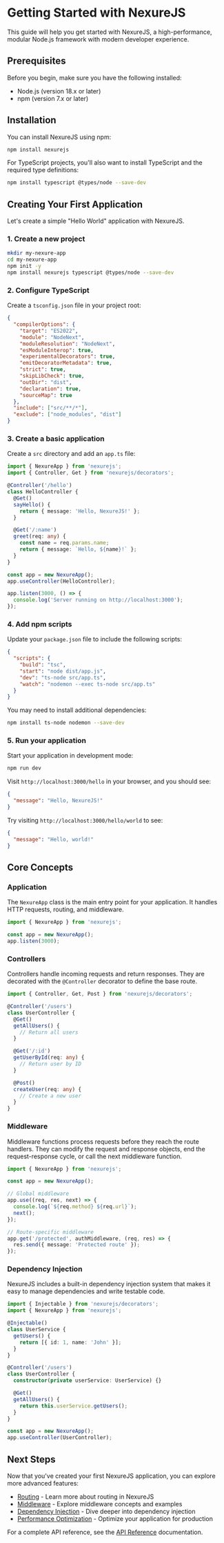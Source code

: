 # Getting Started with NexureJS

This guide will help you get started with NexureJS, a high-performance, modular Node.js framework with modern developer experience.

## Prerequisites

Before you begin, make sure you have the following installed:

- Node.js (version 18.x or later)
- npm (version 7.x or later)

## Installation

You can install NexureJS using npm:

```bash
npm install nexurejs
```

For TypeScript projects, you'll also want to install TypeScript and the required type definitions:

```bash
npm install typescript @types/node --save-dev
```

## Creating Your First Application

Let's create a simple "Hello World" application with NexureJS.

### 1. Create a new project

```bash
mkdir my-nexure-app
cd my-nexure-app
npm init -y
npm install nexurejs typescript @types/node --save-dev
```

### 2. Configure TypeScript

Create a `tsconfig.json` file in your project root:

```json
{
  "compilerOptions": {
    "target": "ES2022",
    "module": "NodeNext",
    "moduleResolution": "NodeNext",
    "esModuleInterop": true,
    "experimentalDecorators": true,
    "emitDecoratorMetadata": true,
    "strict": true,
    "skipLibCheck": true,
    "outDir": "dist",
    "declaration": true,
    "sourceMap": true
  },
  "include": ["src/**/*"],
  "exclude": ["node_modules", "dist"]
}
```

### 3. Create a basic application

Create a `src` directory and add an `app.ts` file:

```typescript
import { NexureApp } from 'nexurejs';
import { Controller, Get } from 'nexurejs/decorators';

@Controller('/hello')
class HelloController {
  @Get()
  sayHello() {
    return { message: 'Hello, NexureJS!' };
  }

  @Get('/:name')
  greet(req: any) {
    const name = req.params.name;
    return { message: `Hello, ${name}!` };
  }
}

const app = new NexureApp();
app.useController(HelloController);

app.listen(3000, () => {
  console.log('Server running on http://localhost:3000');
});
```

### 4. Add npm scripts

Update your `package.json` file to include the following scripts:

```json
{
  "scripts": {
    "build": "tsc",
    "start": "node dist/app.js",
    "dev": "ts-node src/app.ts",
    "watch": "nodemon --exec ts-node src/app.ts"
  }
}
```

You may need to install additional dependencies:

```bash
npm install ts-node nodemon --save-dev
```

### 5. Run your application

Start your application in development mode:

```bash
npm run dev
```

Visit `http://localhost:3000/hello` in your browser, and you should see:

```json
{
  "message": "Hello, NexureJS!"
}
```

Try visiting `http://localhost:3000/hello/world` to see:

```json
{
  "message": "Hello, world!"
}
```

## Core Concepts

### Application

The `NexureApp` class is the main entry point for your application. It handles HTTP requests, routing, and middleware.

```typescript
import { NexureApp } from 'nexurejs';

const app = new NexureApp();
app.listen(3000);
```

### Controllers

Controllers handle incoming requests and return responses. They are decorated with the `@Controller` decorator to define the base route.

```typescript
import { Controller, Get, Post } from 'nexurejs/decorators';

@Controller('/users')
class UserController {
  @Get()
  getAllUsers() {
    // Return all users
  }

  @Get('/:id')
  getUserById(req: any) {
    // Return user by ID
  }

  @Post()
  createUser(req: any) {
    // Create a new user
  }
}
```

### Middleware

Middleware functions process requests before they reach the route handlers. They can modify the request and response objects, end the request-response cycle, or call the next middleware function.

```typescript
import { NexureApp } from 'nexurejs';

const app = new NexureApp();

// Global middleware
app.use((req, res, next) => {
  console.log(`${req.method} ${req.url}`);
  next();
});

// Route-specific middleware
app.get('/protected', authMiddleware, (req, res) => {
  res.send({ message: 'Protected route' });
});
```

### Dependency Injection

NexureJS includes a built-in dependency injection system that makes it easy to manage dependencies and write testable code.

```typescript
import { Injectable } from 'nexurejs/decorators';
import { NexureApp } from 'nexurejs';

@Injectable()
class UserService {
  getUsers() {
    return [{ id: 1, name: 'John' }];
  }
}

@Controller('/users')
class UserController {
  constructor(private userService: UserService) {}

  @Get()
  getAllUsers() {
    return this.userService.getUsers();
  }
}

const app = new NexureApp();
app.useController(UserController);
```

## Next Steps

Now that you've created your first NexureJS application, you can explore more advanced features:

- [Routing](routing.md) - Learn more about routing in NexureJS
- [Middleware](middleware.md) - Explore middleware concepts and examples
- [Dependency Injection](dependency-injection.md) - Dive deeper into dependency injection
- [Performance Optimization](performance-optimization.md) - Optimize your application for production

For a complete API reference, see the [API Reference](api-reference.md) documentation.
